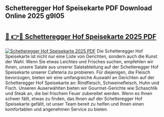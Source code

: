 ## Schetteregger Hof Speisekarte PDF Download Online 2025 g9I05

# <h2><a href="http://gcam2au.nevu.top/?p=Schetteregger+Hof+Speisekarte">🔗 👉🔴 Schetteregger Hof Speisekarte 2025 PDF</a></h2>

[![Schetteregger Hof Speisekarte 2025 PDF](https://i.imgur.com/dBaPXMq.png)](http://gcam2au.nevu.top/?p=Schetteregger+Hof+Speisekarte)
Die Schetteregger Hof Speisekarte ist nicht nur eine Liste von Gerichten, sondern auch die Kunst der Wahl. Wenn Sie etwas Leichtes und Frisches suchen, empfehlen wir Ihnen, unsere Salate aus unserer Salatabteilung auf der Schetteregger Hof Speisekarte unserer Cafeteria zu probieren. Für diejenigen, die Fleisch bevorzugen, bieten wir eine umfangreiche Auswahl an Gerichten auf der Schetteregger Hof Speisekarte an: Rindfleisch, Schweinefleisch, Huhn und Fisch. Unseren Auserwählten bieten wir Gourmet-Gerichte wie Schaschlik und Steak an, die bei frischem Feuer zubereitet werden. Wenn es Ihnen schwer fällt, etwas zu finden, das Ihnen auf der Schetteregger Hof Speisekarte gefällt, ist unser Team bereit zu helfen und Ihnen einen komfortablen und angenehmen Service zu bieten.
